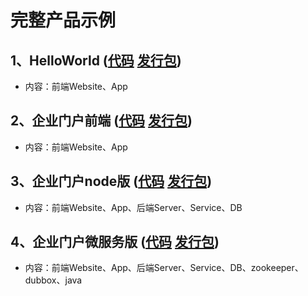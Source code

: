 # 完整产品示例

## 1、HelloWorld (<a href="">代码</a> <a href="">发行包</a>)
* 内容：前端Website、App 

## 2、企业门户前端 (<a href="">代码</a> <a href="">发行包</a>)
* 内容：前端Website、App

## 3、企业门户node版 (<a href="">代码</a> <a href="">发行包</a>)
* 内容：前端Website、App、后端Server、Service、DB

## 4、企业门户微服务版 (<a href="">代码</a> <a href="">发行包</a>)
* 内容：前端Website、App、后端Server、Service、DB、zookeeper、dubbox、java
